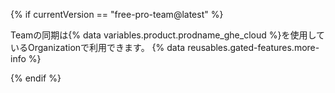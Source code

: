 {% if currentVersion == "free-pro-team@latest" %}

Teamの同期は{% data variables.product.prodname_ghe_cloud %}を使用しているOrganizationで利用できます。 {% data reusables.gated-features.more-info %}

{% endif %}
